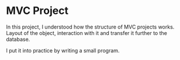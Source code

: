 # MVC Project

In this project, I understood how the structure of MVC projects works. Layout of the object, interaction with it and transfer it further to the database.


I put it into practice by writing a small program.

